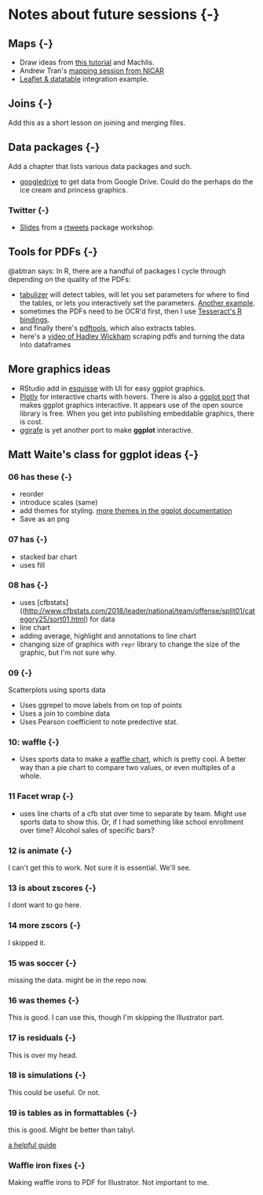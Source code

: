 # Notes about future sessions {-}

## Maps {-}

- Draw ideas from [this tutorial](https://workshop.mhermans.net/thematic-maps-r/) and Machlis.
- Andrew Tran's [mapping session from NICAR](https://github.com/andrewbtran/NICAR/tree/master/2019/mapping)
- [Leaflet & datatable](https://privefl.github.io/mySO/link-map-DT.html) integration example.

## Joins {-}

Add this as a short lesson on joining and merging files.

## Data packages {-}

Add a chapter that lists various data packages and such.

- [googledrive](https://googledrive.tidyverse.org/) to get data from Google Drive. Could do the perhaps do the ice cream and princess graphics.

### Twitter {-}

- [Slides](https://rtweet-workshop.mikewk.com/#1) from a [rtweets](https://github.com/mkearney/rtweet-workshop) package workshop. 

## Tools for PDFs {-}

@abtran says: In R, there are a handful of packages I cycle through depending on the quality of the PDFs:

- [tabulizer](https://cran.r-project.org/web/packages/tabulizer/vignettes/tabulizer.html) will detect tables, will let you set parameters for where to find the tables, or lets you interactively set the parameters. [Another example](https://rpubs.com/gd6/291026).
- sometimes the PDFs need to be OCR'd first, then I use [Tesseract's R bindings](https://cran.r-project.org/web/packages/tesseract/vignettes/intro.html).
- and finally there's [pdftools](https://ropensci.org/technotes/2018/12/14/pdftools-20/), which also extracts tables.
- here's a [video of Hadley Wickham](https://www.youtube.com/watch?v=tHszX31_r4s&feature=youtu.be&t=1298) scraping pdfs and turning the data into dataframes

## More graphics ideas
- RStudio add in [esquisse](https://github.com/dreamRs/esquisse) with UI for easy ggplot graphics.
- [Plotly](https://plot.ly/r/) for interactive charts with hovers. There is also a [ggplot port](https://plot.ly/ggplot2/) that makes ggplot graphics interactive. It appears use of the open source library is free. When you get into publishing embeddable graphics, there is cost. 
- [ggirafe](https://davidgohel.github.io/ggiraph/articles/offcran/using_ggiraph.html) is yet another port to make **ggplot** interactive.

## Matt Waite's class for ggplot ideas {-}

### 06 has these {-}

- reorder
- introduce scales (same)
- add themes for styling. [more themes in the ggplot documentation](https://ggplot2.tidyverse.org/reference/ggtheme.html)
- Save as an png

### 07 has {-}

- stacked bar chart
- uses fill

### 08 has {-}

- uses [cfbstats]((http://www.cfbstats.com/2018/leader/national/team/offense/split01/category25/sort01.html) for data
- line chart
- adding average, highlight and annotations to line chart
- changing size of graphics with `repr` library to change the size of the graphic, but I'm not sure why.

### 09 {-}

Scatterplots using sports data

- Uses ggrepel to move labels from on top of points
- Uses a join to combine data
- Uses Pearson coefficient to note predective stat.

### 10: waffle {-}

- Uses sports data to make a [waffle chart](https://github.com/hrbrmstr/waffle), which is pretty cool. A better way than a pie chart to compare two values, or even multiples of a whole.

### 11 Facet wrap {-}

- uses line charts of a cfb stat over time to separate by team. Might use sports data to show this. Or, if I had something like school enrollment over time? Alcohol sales of specific bars?

### 12 is animate {-}

I can't get this to work. Not sure it is essential. We'll see.

### 13 is about zscores {-}

I dont want to go here.

### 14 more zscors {-}

I skipped it.

### 15 was soccer {-}

missing the data. might be in the repo now.

### 16 was themes {-}

This is good. I can use this, though I'm skipping the Illustrator part.

### 17 is residuals {-}

This is over my head.

### 18 is simulations {-}

This could be useful. Or not.

### 19 is tables as in formattables {-}

this is good. Might be better than tabyl.

[a helpful guide](https://www.displayr.com/formattable/)

### Waffle iron fixes {-}

Making waffle irons to PDF for Illustrator. Not important to me.
